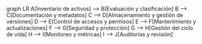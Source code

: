graph LR
A[Inventario de activos] --> B[Evaluación y clasificación]
B --> C[Documentación y metadatos]
C --> D[Almacenamiento y gestión de versiones]
D --> E[Control de accesos y permisos]
E --> F[Mantenimiento y actualizaciones]
F --> G[Seguridad y protección]
G --> H[Gestión del ciclo de vida]
H --> I[Monitoreo y métricas]
I --> J[Auditorías y revisión]
